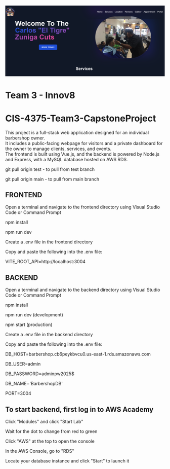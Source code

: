 ![banner](https://github.com/tlklein/CIS-4375-Team3-CapstoneProject/blob/main/Screenshot%202025-04-09%20153009.png)

# Team 3 - Innov8
# CIS-4375-Team3-CapstoneProject

This project is a full-stack web application designed for an individual barbershop owner.  
It includes a public-facing webpage for visitors and a private dashboard for the owner to manage clients, services, and events.  
The frontend is built using Vue.js, and the backend is powered by Node.js and Express, with a MySQL database hosted on AWS RDS.

git pull origin test - to pull from test branch

git pull origin main - to pull from main branch

## FRONTEND ##
Open a terminal and navigate to the frontend directory using Visual Studio Code or Command Prompt

npm install

npm run dev

Create a .env file in the frontend directory

Copy and paste the following into the .env file:

VITE_ROOT_API=http://localhost:3004

## BACKEND ##
Open a terminal and navigate to the backend directory using Visual Studio Code or Command Prompt

npm install

npm run dev (development)

npm start (production)

Create a .env file in the backend directory

Copy and paste the following into the .env file:

DB_HOST=barbershop.cb6peykbvcu0.us-east-1.rds.amazonaws.com

DB_USER=admin

DB_PASSWORD=adminpw2025$

DB_NAME='BarbershopDB'

PORT=3004


## To start backend, first log in to AWS Academy ##

Click "Modules" and click "Start Lab"

Wait for the dot to change from red to green

Click "AWS" at the top to open the console

In the AWS Console, go to "RDS"

Locate your database instance and click "Start" to launch it

